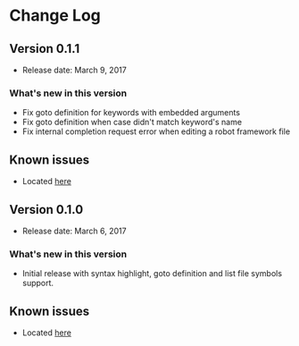 # Change Log

## Version 0.1.1
* Release date: March 9, 2017

### What's new in this version
* Fix goto definition for keywords with embedded arguments
* Fix goto definition when case didn't match keyword's name
* Fix internal completion request error when editing a robot framework file

## Known issues
* Located [here](https://github.com/tomi/vscode-rf-language-server/blob/master/client/KNOWNISSUES.md)

## Version 0.1.0
* Release date: March 6, 2017

### What's new in this version
* Initial release with syntax highlight, goto definition and list file symbols support.

## Known issues
* Located [here](https://github.com/tomi/vscode-rf-language-server/blob/master/client/KNOWNISSUES.md)
